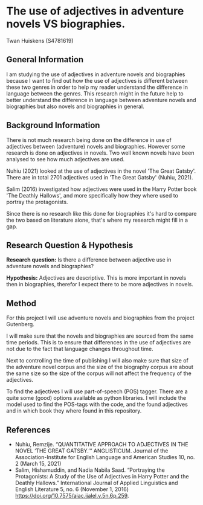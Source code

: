 # The use of adjectives in adventure novels VS biographies.

Twan Huiskens (S4781619)


## General Information

I am studying the use of adjectives in adventure novels and biographies because I want to find
out how the use of adjectives is different between these two genres in order to help my reader
understand the difference in language between the genres. This research might in the future help to better understand 
the difference in language between adventure novels and biographies but also novels and biographies in general.


## Background Information

There is not much research being done on the difference in use of adjectives between (adventure) novels and biographies. However
some research is done on adjectives in novels. Two well known novels have been analysed to see how much adjectives are used.

Nuhiu (2021) looked at the use of adjectives in the novel 'The Great Gatsby'. There are in total 2701 adjectives used in 'The Great Gatsby' (Nuhiu, 2021). 

Salim (2016) investigated how adjectives were used in the Harry Potter book 'The Deathly Hallows', and more specifically how they where used to portray the protagonists.

Since there is no research like this done for biographies it's hard to compare the two based on literature alone, that's where my research might fill in a gap.


## Research Question & Hypothesis

**Research question:** Is there a difference between adjective use in adventure novels and biographies?

**Hypothesis:** Adjectives are descriptive. This is more important in novels then in biographies, therefor I expect there to be more adjectives in novels.

## Method

For this project I will use adventure novels and biographies from the project Gutenberg. 

I will make sure that the novels and biographies are sourced from the same time periods. This is to ensure that differences in the use of adjectives
are not due to the fact that language changes throughout time.

Next to controlling the time of publishing I will also make sure that size of the adventure novel corpus and the size
of the biography corpus are about the same size so the size of the corpus will not affect the frequency of the adjectives.

To find the adjectives I will use part-of-speech (POS) tagger. There are a quite some (good) options available as python libraries. I will include the model used to
find the POS-tags with the code, and the found adjectives and in which book they where found in this repository.

## References

- Nuhiu, Remzije. “QUANTITATIVE APPROACH TO ADJECTIVES IN THE NOVEL ‘THE GREAT GATSBY.’” ANGLISTICUM. Journal of the Association-Institute for English Language and American Studies 10, no. 2 (March 15, 2021)
- Salim, Hishamuddin, and Nadia Nabila Saad. “Portraying the Protagonists: A Study of the Use of Adjectives in Harry Potter and the Deathly Hallows.” International Journal of Applied Linguistics and English Literature 5, no. 6 (November 1, 2016) https://doi.org/10.7575/aiac.ijalel.v.5n.6p.259.
